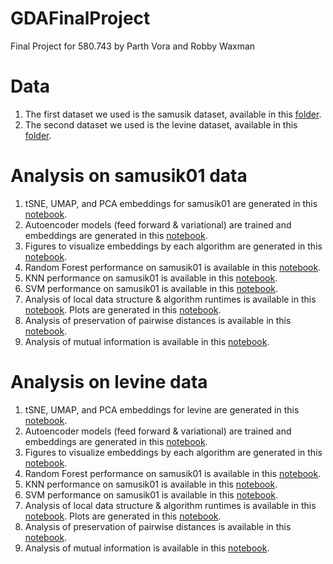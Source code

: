 # GDAFinalProject
Final Project for 580.743 by Parth Vora and Robby Waxman

# Data
1. The first dataset we used is the samusik dataset, available in this [folder](https://github.com/robbywaxman/GDAFinalProject/tree/main/SamusikData). 
2. The second dataset we used is the levine dataset, available in this [folder](https://github.com/robbywaxman/GDAFinalProject/tree/main/LevineData). 

# Analysis on samusik01 data
1. tSNE, UMAP, and PCA embeddings for samusik01 are generated in this [notebook](https://github.com/robbywaxman/GDAFinalProject/blob/main/Samusik%20Clustering.ipynb). 
2. Autoencoder models (feed forward & variational) are trained and embeddings are generated in this [notebook](https://github.com/robbywaxman/GDAFinalProject/blob/main/autoencoders-for-scrna-nonlinear-embeddings.ipynb). 
3. Figures to visualize embeddings by each algorithm are generated in this [notebook](https://github.com/robbywaxman/GDAFinalProject/blob/main/SamusikEmbeddingFigureGeneration.ipynb).
4. Random Forest performance on samusik01 is available in this [notebook](https://github.com/robbywaxman/GDAFinalProject/blob/main/Metrics/RandomForestMetrics.ipynb).
5. KNN performance on samusik01 is available in this [notebook](https://github.com/robbywaxman/GDAFinalProject/blob/main/Metrics/KNNMetrics.ipynb).
6. SVM performance on samusik01 is available in this [notebook](https://github.com/robbywaxman/GDAFinalProject/blob/main/Metrics/SVMMetrics.ipynb).
7. Analysis of local data structure & algorithm runtimes is available in this [notebook](https://github.com/robbywaxman/GDAFinalProject/blob/main/Metrics/PearsonCorrelation_with_Runtimes_Calculations.ipynb). Plots are generated in this [notebook](https://github.com/robbywaxman/GDAFinalProject/blob/main/Metrics/PearsonCorrelationSubsampleMetrics.ipynb). 
8. Analysis of preservation of pairwise distances is available in this [notebook](https://github.com/robbywaxman/GDAFinalProject/blob/main/Metrics/Pairwise%20Distances.ipynb).
9. Analysis of mutual information is available in this [notebook](https://github.com/robbywaxman/GDAFinalProject/blob/main/Metrics/MutualInfo.ipynb). 

# Analysis on levine data
1. tSNE, UMAP, and PCA embeddings for levine are generated in this [notebook](https://github.com/robbywaxman/GDAFinalProject/blob/main/Levine%20Clustering.ipynb). 
2. Autoencoder models (feed forward & variational) are trained and embeddings are generated in this [notebook](https://github.com/robbywaxman/GDAFinalProject/blob/main/levine-autoencoders.ipynb). 
3. Figures to visualize embeddings by each algorithm are generated in this [notebook](https://github.com/robbywaxman/GDAFinalProject/blob/main/LevineEmbeddingFigureGeneration.ipynb).
4. Random Forest performance on samusik01 is available in this [notebook](https://github.com/robbywaxman/GDAFinalProject/blob/main/Metrics/RandomForestMetrics.ipynb).
5. KNN performance on samusik01 is available in this [notebook](https://github.com/robbywaxman/GDAFinalProject/blob/main/Metrics/KNNMetrics.ipynb).
6. SVM performance on samusik01 is available in this [notebook](https://github.com/robbywaxman/GDAFinalProject/blob/main/Metrics/SVMMetrics.ipynb).
7. Analysis of local data structure & algorithm runtimes is available in this [notebook](https://github.com/robbywaxman/GDAFinalProject/blob/main/Metrics/PearsonCorrelation_with_Runtimes_Calculations.ipynb). Plots are generated in this [notebook](https://github.com/robbywaxman/GDAFinalProject/blob/main/Metrics/PearsonCorrelationSubsampleMetrics.ipynb). 
8. Analysis of preservation of pairwise distances is available in this [notebook](https://github.com/robbywaxman/GDAFinalProject/blob/main/Metrics/Pairwise%20Distances.ipynb).
9. Analysis of mutual information is available in this [notebook](https://github.com/robbywaxman/GDAFinalProject/blob/main/Metrics/MutualInfo.ipynb). 
